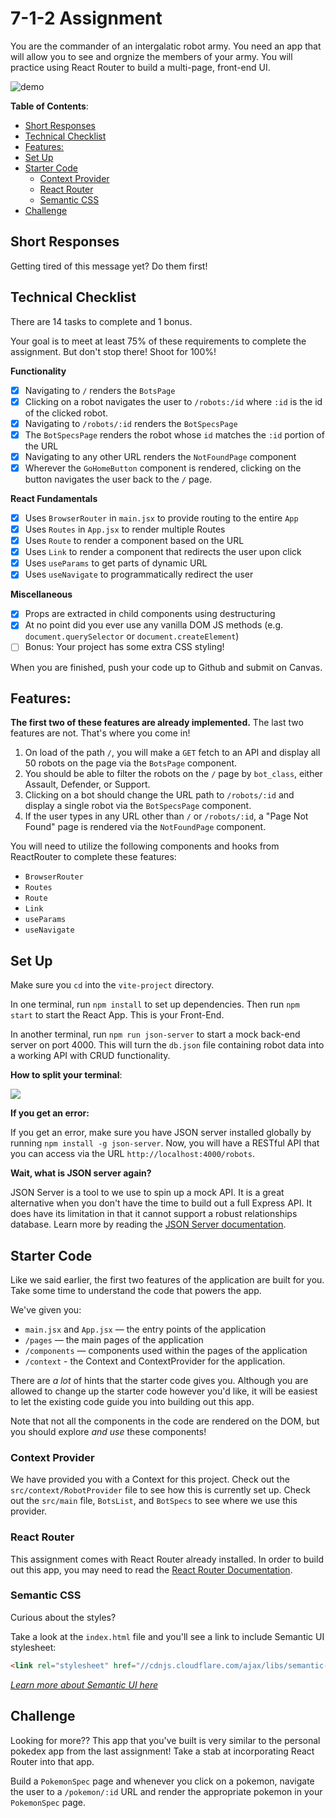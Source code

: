# 7-1-2 Assignment

You are the commander of an intergalatic robot army. You need an app that will allow you to see and orgnize the members of your army. You will practice using React Router to build a multi-page, front-end UI.

![demo](./images/demo.gif)

**Table of Contents**:
- [Short Responses](#short-responses)
- [Technical Checklist](#technical-checklist)
- [Features:](#features)
- [Set Up](#set-up)
- [Starter Code](#starter-code)
  - [Context Provider](#context-provider)
  - [React Router](#react-router)
  - [Semantic CSS](#semantic-css)
- [Challenge](#challenge)

## Short Responses

Getting tired of this message yet? Do them first!

## Technical Checklist

There are 14 tasks to complete and 1 bonus.

Your goal is to meet at least 75% of these requirements to complete the assignment. But don't stop there! Shoot for 100%!

**Functionality**
- [x] Navigating to `/` renders the `BotsPage`
- [x] Clicking on a robot navigates the user to `/robots:/id` where `:id` is the id of the clicked robot.
- [x] Navigating to `/robots/:id` renders the `BotSpecsPage`
- [x] The `BotSpecsPage` renders the robot whose `id` matches the `:id` portion of the URL
- [x] Navigating to any other URL renders the `NotFoundPage` component
- [x] Wherever the `GoHomeButton` component is rendered, clicking on the button navigates the user back to the `/` page.

**React Fundamentals**
- [x] Uses `BrowserRouter` in `main.jsx` to provide routing to the entire `App`
- [x] Uses `Routes` in `App.jsx` to render multiple Routes
- [x] Uses `Route` to render a component based on the URL
- [x] Uses `Link` to render a component that redirects the user upon click
- [x] Uses `useParams` to get parts of dynamic URL
- [x] Uses `useNavigate` to programmatically redirect the user

**Miscellaneous**
- [x] Props are extracted in child components using destructuring
- [x] At no point did you ever use any vanilla DOM JS methods (e.g. `document.querySelector` or `document.createElement`)
- [ ] Bonus: Your project has some extra CSS styling!

When you are finished, push your code up to Github and submit on Canvas.

## Features:

**The first two of these features are already implemented.** The last two features are not. That's where you come in! 

1. On load of the path `/`, you will make a `GET` fetch to an API and display all 50 robots on the page via the `BotsPage` component.
2. You should be able to filter the robots on the `/` page by `bot_class`, either Assault, Defender, or Support.
3. Clicking on a bot should change the URL path to `/robots/:id` and display a single robot via the `BotSpecsPage` component.
4. If the user types in any URL other than `/` or `/robots/:id`, a "Page Not Found" page is rendered via the `NotFoundPage` component.

You will need to utilize the following components and hooks from ReactRouter to complete these features:
- `BrowserRouter`
- `Routes`
- `Route`
- `Link`
- `useParams`
- `useNavigate`

## Set Up

Make sure you `cd` into the `vite-project` directory.

In one terminal, run `npm install` to set up dependencies. Then run `npm start` to start the React App. This is your Front-End.

In another terminal, run `npm run json-server` to start a mock back-end server on port 4000. This will turn the `db.json` file containing robot data into a working API with CRUD functionality.

**How to split your terminal**:

![](./images/split-terminal.gif)

**If you get an error:**

If you get an error, make sure you have JSON server installed globally by running `npm install -g json-server`. Now, you will have a RESTful API that you can access via the URL `http://localhost:4000/robots`.

**Wait, what is JSON server again?**

JSON Server is a tool to we use to spin up a mock API. It is a great alternative when you don't have the time to build out a full Express API. It does have its limitation in that it cannot support a robust relationships database. Learn more by reading the [JSON Server documentation](https://github.com/typicode/json-server#getting-started).

## Starter Code

Like we said earlier, the first two features of the application are built for you. Take some time to understand the code that powers the app.

We've given you:
- `main.jsx` and `App.jsx` — the entry points of the application
- `/pages` — the main pages of the application
- `/components` — components used within the pages of the application
- `/context` - the Context and ContextProvider for the application.

There are _a lot_ of hints that the starter code gives you. Although you are allowed to change up the starter code however you'd like, it will be easiest to let the existing code guide you into building out this app.

Note that not all the components in the code are rendered on the DOM, but you should explore _and use_ these components!

### Context Provider

We have provided you with a Context for this project. Check out the `src/context/RobotProvider` file to see how this is currently set up. Check out the `src/main` file, `BotsList`, and `BotSpecs` to see where we use this provider.

### React Router

This assignment comes with React Router already installed. In order to build out this app, you may need to read the [React Router Documentation](https://reactrouter.com/web/guides/quick-start).

### Semantic CSS

Curious about the styles?

Take a look at the `index.html` file and you'll see a link to include Semantic UI stylesheet:

```html
<link rel="stylesheet" href="//cdnjs.cloudflare.com/ajax/libs/semantic-ui/2.2.12/semantic.min.css"></link>
```

_[Learn more about Semantic UI here](https://semantic-ui.com/)_

## Challenge

Looking for more?? This app that you've built is very similar to the personal pokedex app from the last assignment! Take a stab at incorporating React Router into that app. 

Build a `PokemonSpec` page and whenever you click on a pokemon, navigate the user to a `/pokemon/:id` URL and render the appropriate pokemon in your `PokemonSpec` page.
